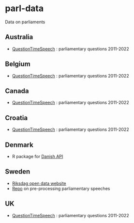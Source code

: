 # parl-data
Data on parliaments

## Australia

- [QuestionTimeSpeech](https://dataverse.harvard.edu/dataset.xhtml?persistentId=doi:10.7910/DVN/0EPYVN) : parliamentary questions 2011-2022 

## Belgium

- [QuestionTimeSpeech](https://dataverse.harvard.edu/dataset.xhtml?persistentId=doi:10.7910/DVN/0EPYVN) : parliamentary questions 2011-2022 

## Canada

- [QuestionTimeSpeech](https://dataverse.harvard.edu/dataset.xhtml?persistentId=doi:10.7910/DVN/0EPYVN) : parliamentary questions 2011-2022 

## Croatia

- [QuestionTimeSpeech](https://dataverse.harvard.edu/dataset.xhtml?persistentId=doi:10.7910/DVN/0EPYVN) : parliamentary questions 2011-2022 

## Denmark

- R package for [Danish API ](https://github.com/mikkelkrogsholm/ftDK)


## Sweden

- [Riksdag open data website](https://data.riksdagen.se/in-english/)
- [Repo](https://github.com/welfare-state-analytics/riksdagen-corpus-old) on pre-processing parliamentary speeches

## UK 

-  [QuestionTimeSpeech](https://dataverse.harvard.edu/dataset.xhtml?persistentId=doi:10.7910/DVN/0EPYVN) : parliamentary questions 2011-2022 
